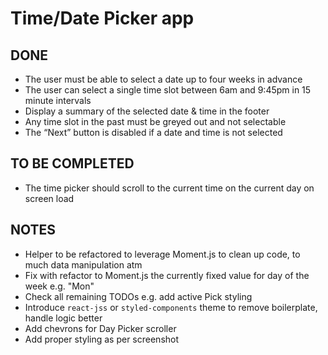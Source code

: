 # Time/Date Picker app

## DONE

- The user must be able to select a date up to four weeks in advance
- The user can select a single time slot between 6am and 9:45pm in 15 minute intervals
- Display a summary of the selected date & time in the footer
- Any time slot in the past must be greyed out and not selectable
- The “Next” button is disabled if a date and time is not selected

## TO BE COMPLETED

- The time picker should scroll to the current time on the current day on screen load

## NOTES

- Helper to be refactored to leverage Moment.js to clean up code, to much data manipulation atm
- Fix with refactor to Moment.js the currently fixed value for day of the week e.g. "Mon"
- Check all remaining TODOs e.g. add active Pick styling
- Introduce `react-jss` or `styled-components` theme to remove boilerplate, handle logic better
- Add chevrons for Day Picker scroller
- Add proper styling as per screenshot
